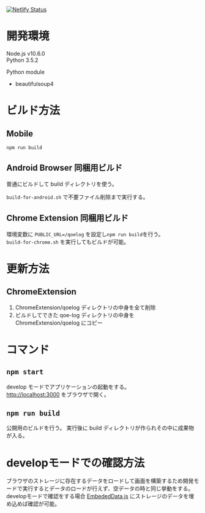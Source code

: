 [![Netlify Status](https://api.netlify.com/api/v1/badges/381b781f-df6b-451a-829e-d15634b9b72f/deploy-status)](https://app.netlify.com/sites/videomark-log-view/deploys)

# 開発環境
Node.js v10.6.0  
Python  3.5.2  

Python module  
- beautifulsoup4


# ビルド方法 

## Mobile
`npm run build`

## Android Browser 同梱用ビルド

普通にビルドして build ディレクトリを使う。

`build-for-android.sh` で不要ファイル削除まで実行する。

## Chrome Extension 同梱用ビルド

環境変数に `PUBLIC_URL=/qoelog` を設定し`npm run build`を行う。  
`build-for-chrome.sh` を実行してもビルドが可能。  

# 更新方法

## ChromeExtension
1. ChromeExtension/qoelog ディレクトリの中身を全て削除
2. ビルドしてできた qoe-log ディレクトリの中身を ChromeExtension/qoelog にコピー

# コマンド
## `npm start`
develop モードでアプリケーションの起動をする。  
[http://localhost:3000](http://localhost:3000) をブラウザで開く。

## `npm run build`
公開用のビルドを行う。
実行後に build ディレクトリが作られその中に成果物が入る。

# developモードでの確認方法
ブラウザのストレージに存在するデータをロードして画面を構築するため開発モードで実行するとデータのロードが行えず、空データの時と同じ挙動をする。  
developモードで確認をする場合 [EmbededData.js](https://github.com/webdino/sodium/blob/master/qoe-log-view/src/js/EmbededData.js) にストレージのデータを埋め込めば確認が可能。
